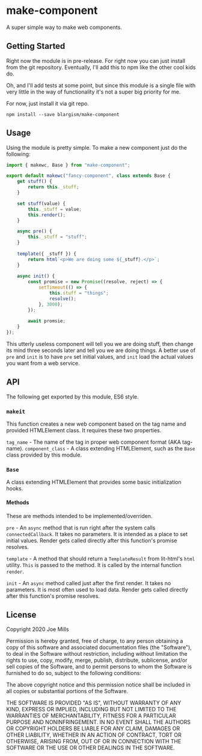 # make-component

A super simple way to make web components.

## Getting Started

Right now the module is in pre-release. For right now you can just install from the git repository. Eventually, I'll add this to npm like the other cool kids do.

Oh, and I'll add tests at some point, but since this module is a single file with very little in the way of functionality it's not a super big priority for me.

For now, just install it via git repo.

```shell script
npm install --save blargism/make-component
```

## Usage

Using the module is pretty simple. To make a new component just do the following:

```javascript
import { makewc, Base } from "make-component";

export default makewc("fancy-component", class extends Base {
    get stuff() {
        return this._stuff;
    }

    set stuff(value) {
        this._stuff = value;
        this.render();
    }

    async pre() {
        this._stuff = "stuff";
    }
    
    template({ _stuff }) {
        return html`<p>We are doing some ${_stuff}.</p>`;
    }
    
    async init() {
        const promise = new Promise((resolve, reject) => {
            setTimeout(() => {
                this.stuff = "things";
                resolve();
            }, 3000);
        });
        
        await promsie;
    }
});
```

This utterly useless component will tell you we are doing stuff, then change its mind three seconds later and tell you we are doing things. A better use of `pre` and `init` is to have `pre` set initial values, and `init` load the actual values you want from a web service.

## API

The following get exported by this module, ES6 style.

### `makeit`

This function creates a new web component based on the tag name and provided HTMLElement class. It requires these two properties.

`tag_name` - The name of the tag in proper web component format (AKA tag-name).
`component_class` - A class extending HTMLElement, such as the `Base` class provided by this module.

### `Base`

A class extending HTMLElement that provides some basic initialization hooks.

#### Methods

These are methods intended to be implemented/overriden.

`pre` - An `async` method that is run right after the system calls `connectedCallback`. It takes no parameters. It is intended as a place to set initial values. Render gets called directly after this function's promise resolves.

`template` - A method that should return a `TemplateResult` from lit-html's `html` utility. `This` is passed to the method. It is called by the internal function `render`.

`init` - An `async` method called just after the first render. It takes no parameters. It is most often used to load data. Render gets called directly after this function's promise resolves.

## License

Copyright 2020 Joe Mills

Permission is hereby granted, free of charge, to any person obtaining a copy of this software and associated documentation files (the "Software"), to deal in the Software without restriction, including without limitation the rights to use, copy, modify, merge, publish, distribute, sublicense, and/or sell copies of the Software, and to permit persons to whom the Software is furnished to do so, subject to the following conditions:

The above copyright notice and this permission notice shall be included in all copies or substantial portions of the Software.

THE SOFTWARE IS PROVIDED "AS IS", WITHOUT WARRANTY OF ANY KIND, EXPRESS OR IMPLIED, INCLUDING BUT NOT LIMITED TO THE WARRANTIES OF MERCHANTABILITY, FITNESS FOR A PARTICULAR PURPOSE AND NONINFRINGEMENT. IN NO EVENT SHALL THE AUTHORS OR COPYRIGHT HOLDERS BE LIABLE FOR ANY CLAIM, DAMAGES OR OTHER LIABILITY, WHETHER IN AN ACTION OF CONTRACT, TORT OR OTHERWISE, ARISING FROM, OUT OF OR IN CONNECTION WITH THE SOFTWARE OR THE USE OR OTHER DEALINGS IN THE SOFTWARE.